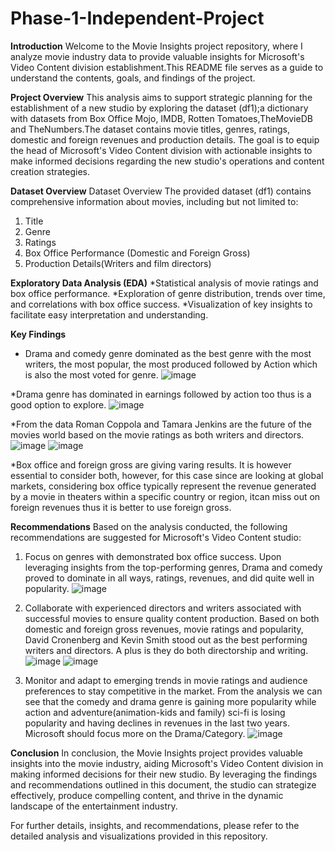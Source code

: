 # Phase-1-Independent-Project 
**Introduction**
Welcome to the Movie Insights project repository, where I analyze movie industry data to provide valuable insights for Microsoft's Video Content division establishment.This README file serves as a guide to understand the contents, goals, and findings of the project.

**Project Overview**
This analysis aims to support strategic planning for the establishment of a new studio by exploring the dataset (df1);a dictionary with datasets from Box Office Mojo, IMDB, Rotten Tomatoes,TheMovieDB and TheNumbers.The dataset contains movie titles, genres, ratings, domestic and foreign revenues and production details. The goal is to equip the head of Microsoft's Video Content division with actionable insights to make informed decisions regarding the new studio's operations and content creation strategies. 

**Dataset Overview**
Dataset Overview
The provided dataset (df1) contains comprehensive information about movies, including but not limited to:
1. Title
2. Genre
3. Ratings
4. Box Office Performance (Domestic and Foreign Gross)
5. Production Details(Writers and film directors)

**Exploratory Data Analysis (EDA)**
*Statistical analysis of movie ratings and box office performance.
*Exploration of genre distribution, trends over time, and correlations with box office success.
*Visualization of key insights to facilitate easy interpretation and understanding.

**Key Findings**
* Drama and comedy genre dominated as the best genre with the most writers, the most popular, the most produced followed by Action which is also the most voted for genre.
![image](https://github.com/Zircornn-Black/Phase-1-Independent-Project/assets/158102409/2067d6d5-2905-4e86-8879-ec4e39e6ffb0)

*Drama genre has dominated in earnings followed by action too thus is a good option to explore.
![image](https://github.com/Zircornn-Black/Phase-1-Independent-Project/assets/158102409/c1b32e5a-72e0-4f4e-b636-2456c26799cc)

*From the data Roman Coppola and Tamara Jenkins are the future of the movies world based on the movie ratings as both writers and directors.
![image](https://github.com/Zircornn-Black/Phase-1-Independent-Project/assets/158102409/b8e30dc9-1c07-4cdb-b23d-37a2bd8e36ae)
![image](https://github.com/Zircornn-Black/Phase-1-Independent-Project/assets/158102409/f464686b-fa34-4b94-9933-6209e47d778e)

*Box office and foreign gross are giving varing results. It is however essential to consider both, however, for this case since are looking at global markets, considering box office typically represent the revenue generated by a movie in theaters within a specific country or region, itcan miss out on foreign revenues thus it is better to use foreign gross.

**Recommendations**
Based on the analysis conducted, the following recommendations are suggested for Microsoft's Video Content studio:
1. Focus on genres with demonstrated box office success. Upon leveraging insights from the top-performing genres, Drama and comedy proved to dominate in all ways, ratings, revenues, and did quite well in popularity.
![image](https://github.com/Zircornn-Black/Phase-1-Independent-Project/assets/158102409/6247d5a6-d9ca-4466-a0b5-f27a8f39a031)

2. Collaborate with experienced directors and writers associated with successful movies to ensure quality content production. Based on both domestic and foreign gross revenues, movie ratings and popularity, David Cronenberg and Kevin Smith stood out as the best performing writers and directors. A plus is they do both directorship and writing.
![image](https://github.com/Zircornn-Black/Phase-1-Independent-Project/assets/158102409/f435ade2-cffd-4a20-92c2-ec05c5e08ca8)
![image](https://github.com/Zircornn-Black/Phase-1-Independent-Project/assets/158102409/8be5dd20-afe0-4f15-ac07-e2c852668902)

3. Monitor and adapt to emerging trends in movie ratings and audience preferences to stay competitive in the market. From the analysis we can see that the comedy and drama genre is gaining more popularity while action and adventure(animation-kids and family) sci-fi is losing popularity and having declines in revenues in the last two years. Microsoft should focus more on the Drama/Category.
![image](https://github.com/Zircornn-Black/Phase-1-Independent-Project/assets/158102409/5edef0f6-269b-4ea3-a774-ff868657bfb3)

   
**Conclusion**
In conclusion, the Movie Insights project provides valuable insights into the movie industry, aiding Microsoft's Video Content division in making informed decisions for their new studio. By leveraging the findings and recommendations outlined in this document, the studio can strategize effectively, produce compelling content, and thrive in the dynamic landscape of the entertainment industry.

For further details, insights, and recommendations, please refer to the detailed analysis and visualizations provided in this repository.
